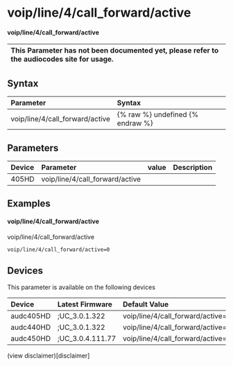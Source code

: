﻿---
description: voip/line/4/call_forward/active
search: false
---

# voip/line/4/call_forward/active

#### voip/line/4/call_forward/active


| This Parameter has not been documented yet, please refer to the audiocodes site for usage.  |
| :--- |

## Syntax
| Parameter | Syntax |
| :--- | :--- |
|voip/line/4/call_forward/active | {% raw %} undefined {% endraw %} |

## Parameters
|Device|Parameter|value|Description|
|:---|:---|:---|:---|
| 405HD | voip/line/4/call_forward/active |  |  |

## Examples
#### voip/line/4/call_forward/active

voip/line/4/call_forward/active

```
voip/line/4/call_forward/active=0
```

## Devices
This parameter is available on the following devices

| Device | Latest Firmware | Default Value |
|:---|:---|:---|
| audc405HD | ;UC_3.0.1.322 | voip/line/4/call_forward/active=0 
| audc440HD | ;UC_3.0.1.322 | voip/line/4/call_forward/active=0 
| audc450HD | ;UC_3.0.4.111.77 | voip/line/4/call_forward/active=0 

(view disclaimer)[disclaimer]
